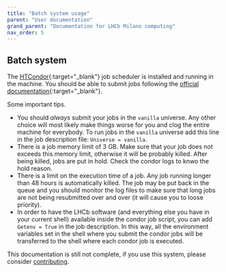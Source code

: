 ```yaml
---
title: "Batch system usage"
parent: "User documentation"
grand_parent: "Documentation for LHCb Milano computing"
nav_order: 5
---
```


## Batch system

The [HTCondor](https://research.cs.wisc.edu/htcondor/){:target="_blank"} job scheduler is installed and running in the machine.
You should be able to submit jobs following the [official documentation](https://htcondor.readthedocs.io/en/latest/){:target="_blank"}.

Some important tips.

- You should _always_ submit your jobs in the `vanilla` universe. Any other choice will most likely make things worse for you and clog the entire machine for everybody. To run jobs in the `vanilla` universe add this line in the job description file: `Universe = vanilla`.
- There is a job memory limit of 3 GB. Make sure that your job does not exceeds this memory limit, otherwise it will be probably killed. After being killed, jobs are put in hold. Check the condor logs to knwo the hold reason.
- There is a limit on the execution time of a job. Any job running longer than 48 hours is automatically killed. The job may be put back in the queue and you should monitor the log files to make sure that long jobs are not being resubmitted over and over (it will cause you to loose priority).
- In order to have the LHCb software (and everything else you have in your current shell) available inside the condor job script, you can add `Getenv = True` in the job description. In this way, all the environment variables set in the shell where you submit the condor jobs will be transferred to the shell where each condor job is executed.

This documentation is still not complete, if you use this system, please consider [contributing](https://github.com/LHCb-Milano/LHCb-MI-Computing).
